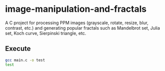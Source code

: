 # image-manipulation-and-fractals
A C project for processing PPM images (grayscale, rotate, resize, blur, contrast, etc.) and generating popular fractals such as Mandelbrot set, Julia set, Koch curve, Sierpinski triangle, etc.

## Execute

```sh
gcc main.c -o test
test
```
